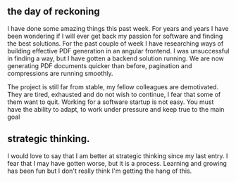 ## the day of reckoning

I have done some amazing things this past week. For years and years I have been wondering if I will ever get back my passion for software and finding the best solutions. For the past couple of week I have researching ways of building effective PDF generation in an angular frontend. I was unsuccessful in finding a way, but I have gotten a backend solution running. We are now generating PDF documents quicker than before, pagination and compressions are running smoothly.

The project is still far from stable, my fellow colleagues are demotivated. They are tired, exhausted and do not wish to continue, I fear that some of them want to quit. Working for a software startup is not easy. You must have the ability to adapt, to work under pressure and keep true to the main goal

## strategic thinking.

I would love to say that I am better at strategic thinking since my last entry. I fear that I may have gotten worse, but it is a process. Learning and growing has been fun but I don't really think I'm getting the hang of this.
